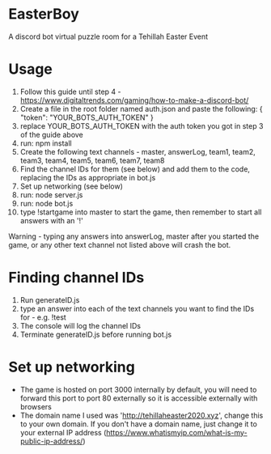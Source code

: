 # EasterBoy
A discord bot virtual puzzle room for a Tehillah Easter Event

# Usage
1. Follow this guide until step 4 - https://www.digitaltrends.com/gaming/how-to-make-a-discord-bot/
2. Create a file in the root folder named auth.json and paste the following:
    {
        "token": "YOUR_BOTS_AUTH_TOKEN"
    }
3. replace YOUR_BOTS_AUTH_TOKEN with the auth token you got in step 3 of the guide above
4. run: npm install
5. Create the following text channels - master, answerLog, team1, team2, team3, team4, team5, team6, team7, team8
6. Find the channel IDs for them (see below) and add them to the code, replacing the IDs as appropriate in bot.js
7. Set up networking (see below)
8. run: node server.js
9. run: node bot.js
10. type !startgame into master to start the game, then remember to start all answers with an '!'

Warning - typing any answers into answerLog, master after you started the game, or any other text channel not listed above will crash the bot. 

# Finding channel IDs
1. Run generateID.js
2. type an answer into each of the text channels you want to find the IDs for - e.g. !test
3. The console will log the channel IDs
4. Terminate generateID.js before running bot.js

# Set up networking
- The game is hosted on port 3000 internally by default, you will need to forward this port to port 80 externally so it is accessible externally with browsers
- The domain name I used was 'http://tehillaheaster2020.xyz', change this to your own domain. If you don't have a domain name, just change it to your external IP address (https://www.whatismyip.com/what-is-my-public-ip-address/)
